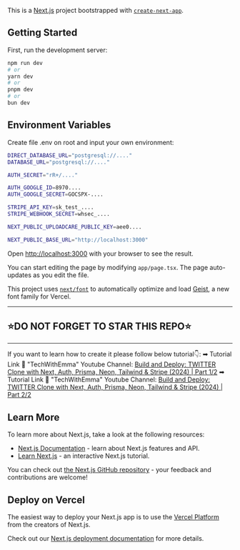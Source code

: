 This is a [Next.js](https://nextjs.org) project bootstrapped with [`create-next-app`](https://nextjs.org/docs/app/api-reference/cli/create-next-app).

## Getting Started

First, run the development server:

```bash
npm run dev
# or
yarn dev
# or
pnpm dev
# or
bun dev
```

## Environment Variables

Create file .env on root and input your own environment:

```bash
DIRECT_DATABASE_URL="postgresql://...."
DATABASE_URL="postgresql://...."

AUTH_SECRET="rR+/...."

AUTH_GOOGLE_ID=8970....
AUTH_GOOGLE_SECRET=GOCSPX-....

STRIPE_API_KEY=sk_test_....
STRIPE_WEBHOOK_SECRET=whsec_....

NEXT_PUBLIC_UPLOADCARE_PUBLIC_KEY=aee0....

NEXT_PUBLIC_BASE_URL="http://localhost:3000"
```

Open [http://localhost:3000](http://localhost:3000) with your browser to see the result.

You can start editing the page by modifying `app/page.tsx`. The page auto-updates as you edit the file.

This project uses [`next/font`](https://nextjs.org/docs/app/building-your-application/optimizing/fonts) to automatically optimize and load [Geist](https://vercel.com/font), a new font family for Vercel.

---

## ⭐DO NOT FORGET TO STAR THIS REPO⭐

---

If you want to learn how to create it please follow below tutorial👇:
➡ Tutorial Link 💚 "TechWithEmma" Youtube Channel: [Build and Deploy: TWITTER Clone with Next, Auth, Prisma, Neon, Tailwind & Stripe (2024) | Part 1/2](https://www.youtube.com/watch?v=t-BhFbiDxxk)
➡ Tutorial Link 💚 "TechWithEmma" Youtube Channel: [Build and Deploy: TWITTER Clone with Next, Auth, Prisma, Neon, Tailwind & Stripe (2024) | Part 2/2](https://www.youtube.com/watch?v=xQOy5J03plM)

## Learn More

To learn more about Next.js, take a look at the following resources:

- [Next.js Documentation](https://nextjs.org/docs) - learn about Next.js features and API.
- [Learn Next.js](https://nextjs.org/learn) - an interactive Next.js tutorial.

You can check out [the Next.js GitHub repository](https://github.com/vercel/next.js) - your feedback and contributions are welcome!

## Deploy on Vercel

The easiest way to deploy your Next.js app is to use the [Vercel Platform](https://vercel.com/new?utm_medium=default-template&filter=next.js&utm_source=create-next-app&utm_campaign=create-next-app-readme) from the creators of Next.js.

Check out our [Next.js deployment documentation](https://nextjs.org/docs/app/building-your-application/deploying) for more details.
